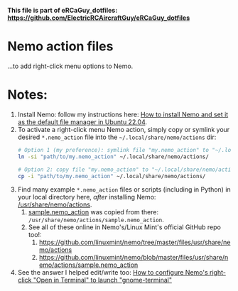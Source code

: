 **This file is part of eRCaGuy_dotfiles: https://github.com/ElectricRCAircraftGuy/eRCaGuy_dotfiles**


# Nemo action files

...to add right-click menu options to Nemo.


# Notes:

1. Install Nemo: follow my instructions here: [How to install Nemo and set it as the default file manager in Ubuntu 22.04](https://askubuntu.com/a/1446372/327339).
1. To activate a right-click menu Nemo action, simply copy or symlink your desired `*.nemo_action` file into the `~/.local/share/nemo/actions` dir:
    ```bash
    # Option 1 (my preference): symlink file "my.nemo_action" to "~/.local/share/nemo/actions/"
    ln -si "path/to/my.nemo_action" ~/.local/share/nemo/actions/ 

    # Option 2: copy file "my.nemo_action" to "~/.local/share/nemo/actions/"
    cp -i "path/to/my.nemo_action" ~/.local/share/nemo/actions/
    ```
1. Find many example `*.nemo_action` files or scripts (including in Python) in your local directory here, _after_ installing Nemo: [/usr/share/nemo/actions](/usr/share/nemo/actions).
    1. [sample.nemo_action](sample.nemo_action) was copied from there: `/usr/share/nemo/actions/sample.nemo_action`.
    1. See all of these online in Nemo's/Linux Mint's official GitHub repo too!:
        1. https://github.com/linuxmint/nemo/tree/master/files/usr/share/nemo/actions
        1. https://github.com/linuxmint/nemo/blob/master/files/usr/share/nemo/actions/sample.nemo_action
1. See the answer I helped edit/write too: [How to configure Nemo's right-click "Open in Terminal" to launch "gnome-terminal"](https://unix.stackexchange.com/a/582462/114401)
